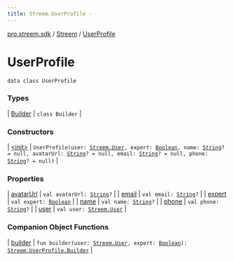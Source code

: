 ```yaml
---
title: Streem.UserProfile - 
---
```


[pro.streem.sdk](../../index.html) / [Streem](../index.html) / [UserProfile](./index.html)

# UserProfile

`data class UserProfile`

### Types

| [Builder](-builder/index.html) | `class Builder` |

### Constructors

| [&lt;init&gt;](-init-.html) | `UserProfile(user: `[`Streem.User`](../-user/index.html)`, expert: `[`Boolean`](https://kotlinlang.org/api/latest/jvm/stdlib/kotlin/-boolean/index.html)`, name: `[`String`](https://kotlinlang.org/api/latest/jvm/stdlib/kotlin/-string/index.html)`? = null, avatarUrl: `[`String`](https://kotlinlang.org/api/latest/jvm/stdlib/kotlin/-string/index.html)`? = null, email: `[`String`](https://kotlinlang.org/api/latest/jvm/stdlib/kotlin/-string/index.html)`? = null, phone: `[`String`](https://kotlinlang.org/api/latest/jvm/stdlib/kotlin/-string/index.html)`? = null)` |

### Properties

| [avatarUrl](avatar-url.html) | `val avatarUrl: `[`String`](https://kotlinlang.org/api/latest/jvm/stdlib/kotlin/-string/index.html)`?` |
| [email](email.html) | `val email: `[`String`](https://kotlinlang.org/api/latest/jvm/stdlib/kotlin/-string/index.html)`?` |
| [expert](expert.html) | `val expert: `[`Boolean`](https://kotlinlang.org/api/latest/jvm/stdlib/kotlin/-boolean/index.html) |
| [name](name.html) | `val name: `[`String`](https://kotlinlang.org/api/latest/jvm/stdlib/kotlin/-string/index.html)`?` |
| [phone](phone.html) | `val phone: `[`String`](https://kotlinlang.org/api/latest/jvm/stdlib/kotlin/-string/index.html)`?` |
| [user](user.html) | `val user: `[`Streem.User`](../-user/index.html) |

### Companion Object Functions

| [builder](builder.html) | `fun builder(user: `[`Streem.User`](../-user/index.html)`, expert: `[`Boolean`](https://kotlinlang.org/api/latest/jvm/stdlib/kotlin/-boolean/index.html)`): `[`Streem.UserProfile.Builder`](-builder/index.html) |

